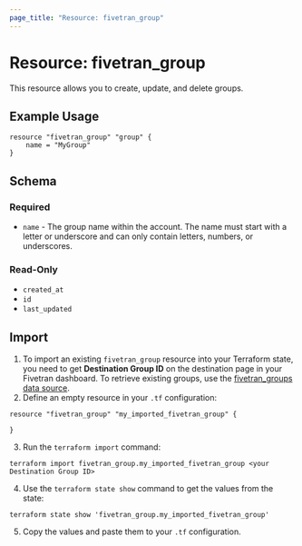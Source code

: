```yaml
---
page_title: "Resource: fivetran_group"
---
```


# Resource: fivetran_group

This resource allows you to create, update, and delete groups.

## Example Usage

```hcl
resource "fivetran_group" "group" {
    name = "MyGroup"
}
```

## Schema

### Required

- `name` - The group name within the account. The name must start with a letter or underscore and can only contain letters, numbers, or underscores.

### Read-Only

- `created_at`
- `id`
- `last_updated`

## Import

1. To import an existing `fivetran_group` resource into your Terraform state, you need to get **Destination Group ID** on the destination page in your Fivetran dashboard.
To retrieve existing groups, use the [fivetran_groups data source](/docs/data-sources/groups).
2. Define an empty resource in your `.tf` configuration:

```hcl
resource "fivetran_group" "my_imported_fivetran_group" {

}
```

3. Run the `terraform import` command:

```
terraform import fivetran_group.my_imported_fivetran_group <your Destination Group ID>
```

4. Use the `terraform state show` command to get the values from the state:

```
terraform state show 'fivetran_group.my_imported_fivetran_group'
```

5. Copy the values and paste them to your `.tf` configuration.
